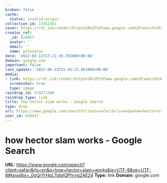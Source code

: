 ```yaml
---
broken: false
cache:
  status: invalid-origin
collection_id: 17452361
cover: https://rdl.ink/render/https%3A%2F%2Fwww.google.com%2Fsearch%3Fclient%3Dsafari%26rls%3Den%26q%3Dhow%2Bhector%2Bslam%2Bworks%26ie%3DUTF-8%26oe%3DUTF-8%23kpvalbx%3D_0oQrYrHpL7qlptQPhryg2AE24
creator_ref:
  _id: 624427
  avatar: ''
  email: ''
  name: pitosalas
date: '2022-03-11T17:21:30.702000+00:00'
domain: google.com
important: false
last_update: '2022-06-23T22:43:23.861000+00:00'
media:
- link: https://rdl.ink/render/https%3A%2F%2Fwww.google.com%2Fsearch%3Fclient%3Dsafari%26rls%3Den%26q%3Dhow%2Bhector%2Bslam%2Bworks%26ie%3DUTF-8%26oe%3DUTF-8%23kpvalbx%3D_0oQrYrHpL7qlptQPhryg2AE24
  screenshot: true
  type: image
raindrop_id: 374271309
raindrop_type: link
title: how hector slam works - Google Search
type: drop
url: https://www.google.com/search?client=safari&rls=en&q=how+hector+slam+works&ie=UTF-8&oe=UTF-8#kpvalbx=_0oQrYrHpL7qlptQPhryg2AE24
user_id: 624427
---
```


# how hector slam works - Google Search

**URL:** https://www.google.com/search?client=safari&rls=en&q=how+hector+slam+works&ie=UTF-8&oe=UTF-8#kpvalbx=_0oQrYrHpL7qlptQPhryg2AE24
**Type:** link
**Domain:** google.com
